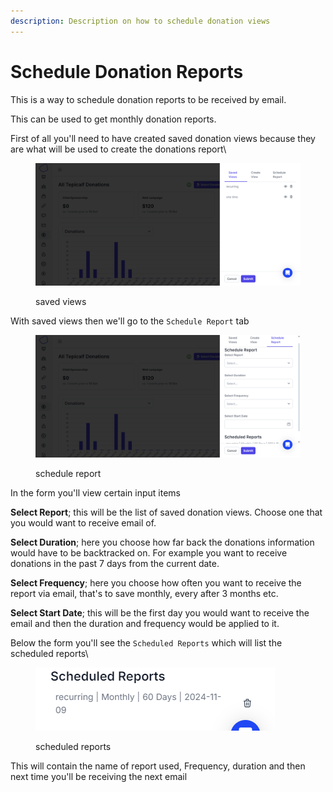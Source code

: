 ```yaml
---
description: Description on how to schedule donation views
---
```


# Schedule Donation Reports

This is a way to schedule donation reports to be received by email.

This can be used to get monthly donation reports.

First of all you'll need to have created saved donation views because they are what will be used to create the donations report\


<figure><img src="../../.gitbook/assets/image (19).png" alt=""><figcaption><p>saved views</p></figcaption></figure>

With saved views then we'll go to the `Schedule Report` tab

<figure><img src="../../.gitbook/assets/image (20).png" alt=""><figcaption><p>schedule report</p></figcaption></figure>

In the form you'll view certain input items

**Select Report**; this will be the list of saved donation views. Choose one that you would want to receive email of.

**Select Duration**; here you choose how far back the donations information would have to be backtracked on. For example you want to receive donations in the past 7 days from the current date.

**Select Frequency**; here you choose how often you want to receive the report via email, that's to save monthly, every after 3 months etc.

**Select Start Date**; this will be the first day you would want to receive the email and then the duration and frequency would be applied to it.

Below the form you'll see the `Scheduled Reports` which will list the scheduled reports\


<figure><img src="../../.gitbook/assets/image (21).png" alt=""><figcaption><p>scheduled reports</p></figcaption></figure>

This will contain the name of report used, Frequency, duration and then next time you'll be receiving the next email
